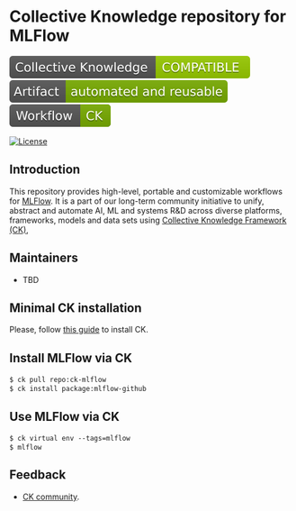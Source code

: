 # Collective Knowledge repository for MLFlow

[![compatibility](https://github.com/ctuning/ck-guide-images/blob/master/ck-compatible.svg)](https://github.com/ctuning/ck)
[![automation](https://github.com/ctuning/ck-guide-images/blob/master/ck-artifact-automated-and-reusable.svg)](http://cTuning.org/ae)
[![workflow](https://github.com/ctuning/ck-guide-images/blob/master/ck-workflow.svg)](http://cKnowledge.org)

[![License](https://img.shields.io/badge/License-BSD%203--Clause-blue.svg)](https://opensource.org/licenses/BSD-3-Clause)

## Introduction

This repository provides high-level, portable and customizable workflows
for [MLFlow](http://mlflow.org).
It is a part of our long-term community initiative
to unify, abstract and automate AI, ML and systems R&D
across diverse platforms, frameworks, models and data sets
using [Collective Knowledge Framework (CK)](http://cKnowledge.org),

## Maintainers
* TBD

## Minimal CK installation

Please, follow [this guide](https://github.com/ctuning/ck#installation) to install CK.

## Install MLFlow via CK

```
$ ck pull repo:ck-mlflow
$ ck install package:mlflow-github
```

## Use MLFlow via CK

```
$ ck virtual env --tags=mlflow
$ mlflow
```

## Feedback

* [CK community](https://github.com/ctuning/ck/wiki/Contacts).
